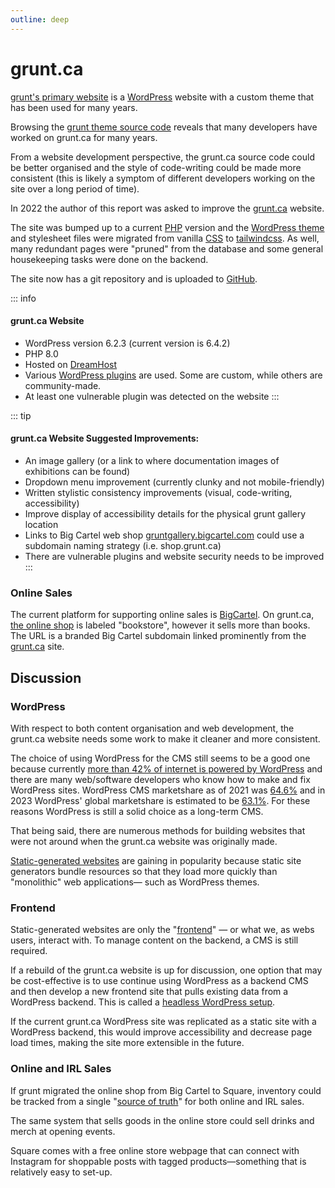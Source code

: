 ```yaml
---
outline: deep
---
```


# grunt.ca

[grunt's primary website](https://grunt.ca) is a [WordPress](https://wordpress.org/) website with a custom theme that has been used for many years. 

Browsing the [grunt theme source code](https://github.com/grunt-gallery/grunt-wordpress-theme) reveals that many developers have worked on grunt.ca for many years. 

From a website development perspective, the grunt.ca source code could be better organised and the style of code-writing could be made more consistent (this is likely a symptom of different developers working on the site over a long period of time).

In 2022 the author of this report was asked to improve the [grunt.ca](https://grunt.ca) website. 

The site was bumped up to a current [PHP](https://www.php.net/) version and the [WordPress theme](https://en-ca.wordpress.org/themes/) and stylesheet files were migrated from vanilla [CSS](https://en.wikipedia.org/wiki/CSS) to [tailwindcss](https://tailwindcss.com/). As well, many redundant pages were "pruned" from the database and some general housekeeping tasks were done on the backend.

The site now has a git repository and is uploaded to [GitHub](https://github.com/grunt-gallery/grunt-wordpress-theme).

::: info
#### grunt.ca Website
- WordPress version 6.2.3 (current version is 6.4.2)
- PHP 8.0
- Hosted on [DreamHost](https://dreamhost.com)
- Various [WordPress plugins](https://en-ca.wordpress.org/plugins/) are used. Some are custom, while others are community-made.
- At least one vulnerable plugin was detected on the website
:::

::: tip
#### grunt.ca Website Suggested Improvements:

- An image gallery (or a link to where documentation images of exhibitions can be found)
- Dropdown menu improvement (currently clunky and not mobile-friendly)
- Written stylistic consistency improvements  (visual, code-writing, accessibility)
- Improve display of accessibility details for the physical grunt gallery location
- Links to Big Cartel web shop [gruntgallery.bigcartel.com](https://gruntgallery.bigcartel.com/) could use a subdomain naming strategy (i.e. shop.grunt.ca)
- There are vulnerable plugins and website security needs to be improved
:::

### Online Sales 

The current platform for supporting online sales is [BigCartel](https://www.bigcartel.com/). On grunt.ca, [the online shop](https://gruntgallery.bigcartel.com/) is labeled "bookstore", however it sells more than books. The URL is a branded Big Cartel subdomain linked prominently from the [grunt.ca](https://grunt.ca) site.

## Discussion

### WordPress

With respect to both content organisation and web development, the grunt.ca website needs some work to make it cleaner and more consistent. 

The choice of using WordPress for the CMS still seems to be a good one because currently [more than 42% of internet is powered by WordPress](https://aovup.com/stats/wordpress/) and there are many web/software developers who know how to make and fix WordPress sites. WordPress CMS marketshare as of 2021 was [64.6%](https://aovup.com/stats/wordpress/) and in 2023 WordPress' global marketshare is estimated to be [63.1%](https://www.wpbeginner.com/research/cms-market-share-report-latest-trends-and-usage-stats/). For these reasons WordPress is still a solid choice as a long-term CMS.

That being said, there are numerous methods for building websites that were not around when the grunt.ca website was originally made. 

[Static-generated websites](https://jamstack.org/generators/) are gaining in popularity because static site generators bundle resources so that they load more quickly than "monolithic" web applications— such as WordPress themes.

### Frontend

Static-generated websites are only the "[frontend](https://www.w3schools.com/howto/howto_blog_become_frontenddev.asp)" — or what we, as webs users, interact with. To manage content on the backend, a CMS is still required.

If a rebuild of the grunt.ca website is up for discussion, one option that may be cost-effective is to use continue using WordPress as a backend CMS and then develop a new frontend site that pulls existing data from a WordPress backend. This is called a [headless WordPress setup](https://www.gatsbyjs.com/docs/glossary/headless-wordpress/#:~:text=A%20headless%20WordPress%20site%20is,content%20to%20a%20site%20visitor.).

If the current grunt.ca WordPress site was replicated as a static site with a WordPress backend, this would improve accessibility and decrease page load times, making the site more extensible in the future.

### Online and IRL Sales

If grunt migrated the online shop from Big Cartel to Square, inventory could be tracked from a single "[source of truth](https://en.wikipedia.org/wiki/Single_source_of_truth)" for both online and IRL sales. 

The same system that sells goods in the online store could sell drinks and merch at opening events. 

Square comes with a free online store webpage that can connect with Instagram for shoppable posts with tagged products—something that is relatively easy to set-up.